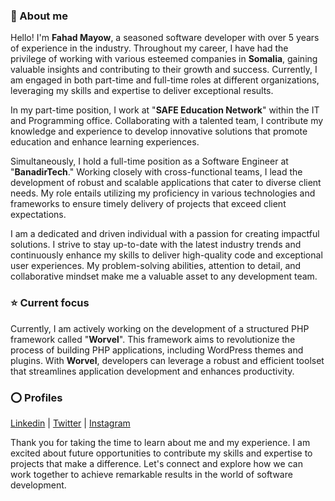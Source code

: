 ### 👋 About me 
Hello! I'm **Fahad Mayow**, a seasoned software developer with over 5 years of experience in the industry. Throughout my career, I have had the privilege of working with various esteemed companies in **Somalia**, gaining valuable insights and contributing to their growth and success. Currently, I am engaged in both part-time and full-time roles at different organizations, leveraging my skills and expertise to deliver exceptional results.

In my part-time position, I work at "**SAFE Education Network**" within the IT and Programming office. Collaborating with a talented team, I contribute my knowledge and experience to develop innovative solutions that promote education and enhance learning experiences.

Simultaneously, I hold a full-time position as a Software Engineer at "**BanadirTech**." Working closely with cross-functional teams, I lead the development of robust and scalable applications that cater to diverse client needs. My role entails utilizing my proficiency in various technologies and frameworks to ensure timely delivery of projects that exceed client expectations.

I am a dedicated and driven individual with a passion for creating impactful solutions. I strive to stay up-to-date with the latest industry trends and continuously enhance my skills to deliver high-quality code and exceptional user experiences. My problem-solving abilities, attention to detail, and collaborative mindset make me a valuable asset to any development team.

### ⭐ Current focus
Currently, I am actively working on the development of a structured PHP framework called "**Worvel**". This framework aims to revolutionize the process of building PHP applications, including WordPress themes and plugins. With **Worvel**, developers can leverage a robust and efficient toolset that streamlines application development and enhances productivity.

### ⭕ Profiles
[Linkedin](https://linkedin.com/in/fahadmayow) |
[Twitter](https://twitter.com/fahadmayow) |
[Instagram](https://instagram.com/fahadmayow)

Thank you for taking the time to learn about me and my experience. I am excited about future opportunities to contribute my skills and expertise to projects that make a difference. Let's connect and explore how we can work together to achieve remarkable results in the world of software development.
